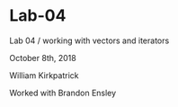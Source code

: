 # Lab-04
Lab 04 / working with vectors and iterators

October 8th, 2018

William Kirkpatrick

Worked with Brandon Ensley


